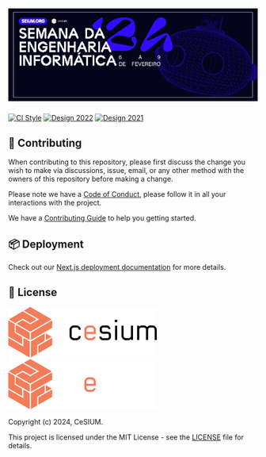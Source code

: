 [contributing]: CONTRIBUTING.md
[code_of_conduct]: CODE_OF_CONDUCT.md
[license]: LICENSE.txt
[ci-style-status]: https://github.com/cesium/lazuli/actions/workflows/style.yml/badge.svg
[ci-style-workflow]: https://github.com/cesium/lazuli/actions/workflows/style.yml
[figma-design-2022]: https://www.figma.com/file/sPqEvYKlOqL8L7CC2AzxkN/SEI
[figma-badge-2022]: https://img.shields.io/badge/-figma22-s?style=flat&logo=figma&color=black
[figma-design-2021]: https://www.figma.com/file/1phER5eukGFC5p9tFGnfk7/SEI
[figma-badge-2021]: https://img.shields.io/badge/-figma21-s?style=flat&logo=figma&color=black

# ![SEI Banner](.github/brand/sei-banner24.png)

[![CI Style][ci-style-status]][ci-style-workflow]
[![Design 2022][figma-badge-2022]][figma-design-2022]
[![Design 2021][figma-badge-2021]][figma-design-2021]

## 🤝 Contributing

When contributing to this repository, please first discuss the change you wish
to make via discussions, issue, email, or any other method with the owners of
this repository before making a change.

Please note we have a [Code of Conduct](CODE_OF_CONDUCT.md), please follow it
in all your interactions with the project.

We have a [Contributing Guide][contributing] to help you getting started.

## 📦 Deployment

Check out our [Next.js deployment
documentation](https://nextjs.org/docs/deployment) for more details.

## 📝 License

<img src=".github/brand/cesium-DARK.svg#gh-light-mode-only" width="300">
<img src=".github/brand/cesium-LIGHT.svg#gh-dark-mode-only" width="300">

Copyright (c) 2024, CeSIUM.

This project is licensed under the MIT License - see the [LICENSE][license]
file for details.
